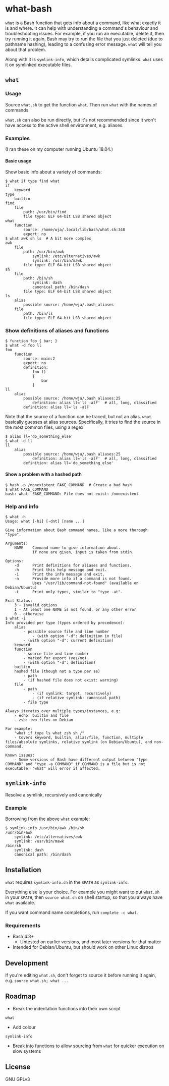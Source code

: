 # what-bash

`what` is a Bash function that gets info about a command, like what exactly it is and where. It can help with understanding a command's behaviour and troubleshooting issues. For example, if you run an executable, delete it, then try running it again, Bash may try to run the file that you just deleted (due to pathname hashing), leading to a confusing error message. `what` will tell you about that problem.

Along with it is `symlink-info`, which details complicated symlinks. `what` uses it on symlinked executable files.

## `what`

### Usage

Source `what.sh` to get the function `what`. Then run `what` with the names of commands.

`what.sh` can also be run directly, but it's not recommended since it won't have access to the active shell environment, e.g. aliases.

### Examples

(I ran these on my computer running Ubuntu 18.04.)

#### Basic usage

Show basic info about a variety of commands:

```none
$ what if type find what
if
    keyword
type
    builtin
find
    file
        path: /usr/bin/find
        file type: ELF 64-bit LSB shared object
what
    function
        source: /home/wja/.local/lib/bash/what.sh:348
        export: no
$ what awk sh ls  # A bit more complex
awk
    file
        path: /usr/bin/awk
            symlink: /etc/alternatives/awk
            symlink: /usr/bin/mawk
        file type: ELF 64-bit LSB shared object
sh
    file
        path: /bin/sh
            symlink: dash
            canonical path: /bin/dash
        file type: ELF 64-bit LSB shared object
ls
    alias
        possible source: /home/wja/.bash_aliases
    file
        path: /bin/ls
        file type: ELF 64-bit LSB shared object
```

### Show definitions of aliases and functions

```none
$ function foo { bar; }
$ what -d foo ll
foo
    function
        source: main:2
        export: no
        definition:
            foo ()
            {
                bar
            }
ll
    alias
        possible source: /home/wja/.bash_aliases:25
            definition: alias ll='ls -alF'  # all, long, classified
        definition: alias ll='ls -alF'
```

Note that the source of a function can be traced, but not an alias. `what` basically guesses at alias sources. Specifically, it tries to find the source in the most common files, using a regex.

```none
$ alias ll='do_something_else'
$ what -d ll
ll
    alias
        possible source: /home/wja/.bash_aliases:25
            definition: alias ll='ls -alF'  # all, long, classified
        definition: alias ll='do_something_else'
```

#### Show a problem with a hashed path

```none
$ hash -p /nonexistent FAKE_COMMAND  # Create a bad hash
$ what FAKE_COMMAND
bash: what: FAKE_COMMAND: File does not exist: /nonexistent
```

### Help and info

```none
$ what -h
Usage: what [-hi] [-dnt] [name ...]

Give information about Bash command names, like a more thorough "type".

Arguments:
    NAME    Command name to give information about.
            If none are given, input is taken from stdin.

Options:
    -d      Print definitions for aliases and functions.
    -h      Print this help message and exit.
    -i      Print the info message and exit.
    -n      Provide more info if a command is not found.
            Uses "/usr/lib/command-not-found" (available on Debian/Ubuntu)
    -t      Print only types, similar to "type -at".

Exit Status:
    3 - Invalid options
    1 - At least one NAME is not found, or any other error
    0 - otherwise
$ what -i
Info provided per type (types ordered by precedence):
    alias
        - possible source file and line number
            - (with option "-d": definition in file)
        - (with option "-d": current definition)
    keyword
    function
        - source file and line number
        - marked for export (yes/no)
        - (with option "-d": definition)
    builtin
    hashed file (though not a type per se)
        - path
        - (if hashed file does not exist: warning)
    file
        - path
            - (if symlink: target, recursively)
            - (if relative symlink: canonical path)
        - file type

Always iterates over multiple types/instances, e.g:
    - echo: builtin and file
    - zsh: two files on Debian

For example:
    "what if type ls what zsh sh /"
    - Covers keyword, builtin, alias/file, function, multiple files/absolute symlinks, relative symlink (on Debian/Ubuntu), and non-command.

Known issues:
    - Some versions of Bash have different output between "type COMMAND" and "type -a COMMAND" if COMMAND is a file but is not executable. "what" will error if affected.
```

## `symlink-info`

Resolve a symlink, recursively and canonically

### Example

Borrowing from the above `what` example:

```none
$ symlink-info /usr/bin/awk /bin/sh
/usr/bin/awk
    symlink: /etc/alternatives/awk
    symlink: /usr/bin/mawk
/bin/sh
    symlink: dash
    canonical path: /bin/dash
```

## Installation

`what` requires `symlink-info.sh` in the `$PATH` as `symlink-info`.

Everything else is your choice. For example you might want to put `what.sh` in your `$PATH`, then `source what.sh` on shell startup, so that you always have `what` available.

If you want command name completions, run `complete -c what`.

### Requirements

* Bash 4.3+
    * Untested on earlier versions, and most later versions for that matter
* Intended for Debian/Ubuntu, but should work on other Linux distros

## Development

If you're editing `what.sh`, don't forget to source it before running it again, e.g. `source what.sh; what ...`

## Roadmap

* Break the indentation functions into their own script

`what`

* Add colour

`symlink-info`

* Break into functions to allow sourcing from `what` for quicker execution on slow systems

## License

GNU GPLv3
